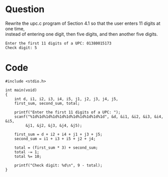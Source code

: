 # Question
Rewrite the upc.c program of Section 4.1 so that the user enters 11 digits at one time,  
instead of entering one digit, then five digits, and then another five digits.
```
Enter the first 11 digits of a UPC: 01380015173
Check digit: 5
```

# Code
```
#include <stdio.h>

int main(void)
{
	int d, i1, i2, i3, i4, i5, j1, j2, j3, j4, j5,
	first_sum, second_sum, total;
	
	printf("Enter the first 11 digits of a UPC: ");
	scanf("%1d%1d%1d%1d%1d%1d%1d%1d%1d%1d%1d", &d, &i1, &i2, &i3, &i4, &i5,
		 &j1, &j2, &j3, &j4, &j5);
	
	first_sum = d + i2 + i4 + j1 + j3 + j5;
	second_sum = i1 + i3 + i5 + j2 + j4;
	
	total = (first_sum * 3) + second_sum;
	total -= 1;
	total %= 10;
	
	printf("Check digit: %d\n", 9 - total);
}
```
